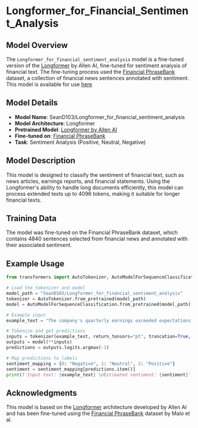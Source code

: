 # Longformer_for_Financial_Sentiment_Analysis

## Model Overview
The `Longformer_for_financial_sentiment_analysis` model is a fine-tuned version of the [Longformer](https://huggingface.co/allenai/longformer-base-4096) by Allen AI, fine-tuned for sentiment analysis of financial text. The fine-tuning process used the [Financial PhraseBank](https://www.researchgate.net/publication/251231364_FinancialPhraseBank-v10) dataset, a collection of financial news sentences annotated with sentiment. This model is available for use [here](https://huggingface.co/SeanD103/Longformer_for_financial_sentiment_analysis)

## Model Details
- **Model Name**: SeanD103/Longformer_for_financial_sentiment_analysis
- **Model Architecture**: Longformer
- **Pretrained Model**: [Longformer by Allen AI](https://huggingface.co/allenai/longformer-base-4096)
- **Fine-tuned on**: [Financial PhraseBank](https://www.researchgate.net/publication/251231107_Good_Debt_or_Bad_Debt_Detecting_Semantic_Orientations_in_Economic_Texts)
- **Task**: Sentiment Analysis (Positive, Neutral, Negative)

## Model Description
This model is designed to classify the sentiment of financial text, such as news articles, earnings reports, and financial statements. Using the Longformer's ability to handle long documents efficiently, this model can process extended texts up to 4096 tokens, making it suitable for longer financial texts.

## Training Data
The model was fine-tuned on the Financial PhraseBank dataset, which contains 4840 sentences selected from financial news and annotated with their associated sentiment.

## Example Usage
```python
from transformers import AutoTokenizer, AutoModelForSequenceClassification

# Load the tokenizer and model
model_path = "SeanD103/Longformer_for_financial_sentiment_analysis"
tokenizer = AutoTokenizer.from_pretrained(model_path)
model = AutoModelForSequenceClassification.from_pretrained(model_path)

# Example input
example_text = "The company's quarterly earnings exceeded expectations, leading to a rise in stock prices."

# Tokenize and get predictions
inputs = tokenizer(example_text, return_tensors="pt", truncation=True, padding=True)
outputs = model(**inputs)
predictions = outputs.logits.argmax(-1)

# Map predictions to labels
sentiment_mapping = {0: "Negative", 1: "Neutral", 2: "Positive"}
sentiment = sentiment_mapping[predictions.item()]
print(f'Input text: {example_text} \nEstimated sentiment: {sentiment}')
```

## Acknowledgments
This model is based on the [Longformer](https://arxiv.org/abs/2004.05150) architecture developed by Allen AI and has been fine-tuned using the [Financial PhraseBank](https://www.researchgate.net/publication/251231107_Good_Debt_or_Bad_Debt_Detecting_Semantic_Orientations_in_Economic_Texts) dataset by Malo et al.


